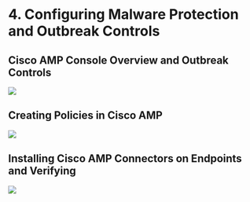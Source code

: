 # 4. Configuring Malware Protection and Outbreak Controls

## Cisco AMP Console Overview and Outbreak Controls

![](https://github.com/CalebSargeant/docs2/tree/c96f70df55623adfb8e8bfff77a2974090069de0/.gitbook/assets/configuring-malware-protection-and-outbreak-controls-1.png)

## Creating Policies in Cisco AMP

![](https://github.com/CalebSargeant/docs2/tree/c96f70df55623adfb8e8bfff77a2974090069de0/.gitbook/assets/configuring-malware-protection-and-outbreak-controls-2.png)

## Installing Cisco AMP Connectors on Endpoints and Verifying

![](https://github.com/CalebSargeant/docs2/tree/c96f70df55623adfb8e8bfff77a2974090069de0/.gitbook/assets/configuring-malware-protection-and-outbreak-controls-3.png)

